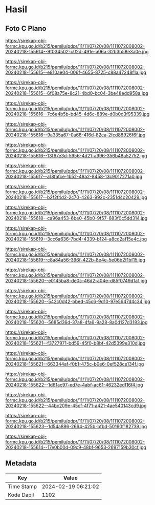 # Hasil

## Foto C Plano

https://sirekap-obj-formc.kpu.go.id/b215/pemilu/pdpr/11/11/07/20/08/1111072008002-20240218-155614--9f034502-c02d-491e-a06a-32b3b58e3a0e.jpg

https://sirekap-obj-formc.kpu.go.id/b215/pemilu/pdpr/11/11/07/20/08/1111072008002-20240218-155615--e810ae04-006f-4655-8725-c88a47248f1a.jpg

https://sirekap-obj-formc.kpu.go.id/b215/pemilu/pdpr/11/11/07/20/08/1111072008002-20240218-155615--6f08a75e-8c21-4bd0-bc04-3be48edd958a.jpg

https://sirekap-obj-formc.kpu.go.id/b215/pemilu/pdpr/11/11/07/20/08/1111072008002-20240218-155616--7c6e4b5b-bd45-4d6c-889e-d0b0d3f95339.jpg

https://sirekap-obj-formc.kpu.go.id/b215/pemilu/pdpr/11/11/07/20/08/1111072008002-20240218-155616--9a335a67-0a66-416d-82ca-2fcd88926f6f.jpg

https://sirekap-obj-formc.kpu.go.id/b215/pemilu/pdpr/11/11/07/20/08/1111072008002-20240218-155616--13f67e3d-5956-4d21-a996-356b48a52752.jpg

https://sirekap-obj-formc.kpu.go.id/b215/pemilu/pdpr/11/11/07/20/08/1111072008002-20240218-155617--a18fafce-1b52-48a2-8458-13c9017271a0.jpg

https://sirekap-obj-formc.kpu.go.id/b215/pemilu/pdpr/11/11/07/20/08/1111072008002-20240218-155617--b2f2f4d2-2c70-4263-992c-2351d4c20429.jpg

https://sirekap-obj-formc.kpu.go.id/b215/pemilu/pdpr/11/11/07/20/08/1111072008002-20240218-155618--ca96a453-6be0-45b0-9f57-683f0c5dd314.jpg

https://sirekap-obj-formc.kpu.go.id/b215/pemilu/pdpr/11/11/07/20/08/1111072008002-20240218-155619--3cc6a636-7bd4-4339-b124-a8cd2af15e4c.jpg

https://sirekap-obj-formc.kpu.go.id/b215/pemilu/pdpr/11/11/07/20/08/1111072008002-20240218-155619--c8a84a56-396f-422b-8e4e-5e06b2f1bf15.jpg

https://sirekap-obj-formc.kpu.go.id/b215/pemilu/pdpr/11/11/07/20/08/1111072008002-20240218-155620--e0145ba8-de0c-46d2-a04e-d85f0749d1a1.jpg

https://sirekap-obj-formc.kpu.go.id/b215/pemilu/pdpr/11/11/07/20/08/1111072008002-20240218-155620--542c0d42-bbed-45c6-9d10-97e5647d4c34.jpg

https://sirekap-obj-formc.kpu.go.id/b215/pemilu/pdpr/11/11/07/20/08/1111072008002-20240218-155620--5685d36d-37a8-4fa6-9a28-8a0d127d3183.jpg

https://sirekap-obj-formc.kpu.go.id/b215/pemilu/pdpr/11/11/07/20/08/1111072008002-20240218-155621--f3727971-bd59-45f0-b8bf-42d5399e310d.jpg

https://sirekap-obj-formc.kpu.go.id/b215/pemilu/pdpr/11/11/07/20/08/1111072008002-20240218-155621--663344af-f0b1-475c-b0e6-0ef528ce134f.jpg

https://sirekap-obj-formc.kpu.go.id/b215/pemilu/pdpr/11/11/07/20/08/1111072008002-20240218-155622--1d61ac97-ed7e-4abf-ac61-46232edf16f4.jpg

https://sirekap-obj-formc.kpu.go.id/b215/pemilu/pdpr/11/11/07/20/08/1111072008002-20240218-155622--44bc209e-45cf-4f71-a421-4ae540143cd9.jpg

https://sirekap-obj-formc.kpu.go.id/b215/pemilu/pdpr/11/11/07/20/08/1111072008002-20240218-155623--1d54a886-2664-425b-bfbd-50160f182739.jpg

https://sirekap-obj-formc.kpu.go.id/b215/pemilu/pdpr/11/11/07/20/08/1111072008002-20240218-155614--17e0b00d-09c9-48bf-9653-2697159b30cf.jpg


## Metadata

| Key        | Value               |
| ---------- | ------------------- |
| Time Stamp | 2024-02-19 06:21:02 |
| Kode Dapil | 1102                |



